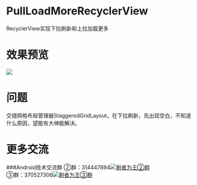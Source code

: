 # PullLoadMoreRecyclerView
RecyclerView实现下拉刷新和上拉加载更多

# 效果预览
![](https://github.com/WuXiaolong/PullLoadMoreRecyclerView/raw/master/screenshots/screenshots.gif)

# 问题
交错网格布局管理器StaggeredGridLayout，在下拉刷新，先出现空白，不知道什么原因，望能有大神能解决。

更多交流
===========================
###Android技术交流群
②群：314447894<a target="_blank" href="http://shang.qq.com/wpa/qunwpa?idkey=5017aa79b1bc2726134ce1d6bc3060306022d1a2155f303709b02824d47a8e59"><img border="0" src="http://pub.idqqimg.com/wpa/images/group.png" alt="剩者为王②群" title="剩者为王②群"></a><br>
③群：370527306<a target="_blank" href="http://shang.qq.com/wpa/qunwpa?idkey=0a992ba077da4c8325cbfef1c9e81f0443ffb782a0f2135c1a8f7326baac58ac"><img border="0" src="http://pub.idqqimg.com/wpa/images/group.png" alt="剩者为王③群" title="剩者为王③群"></a>
